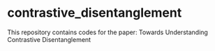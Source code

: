 # contrastive_disentanglement
This repository contains codes for the paper: Towards Understanding Contrastive Disentanglement

